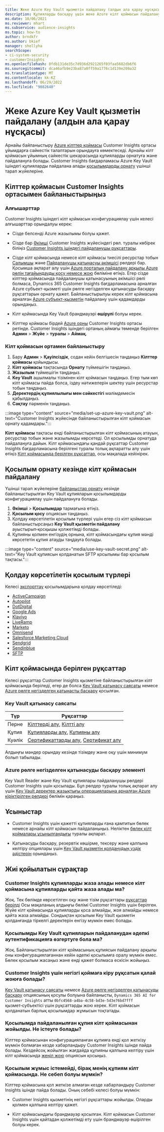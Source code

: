 ```yaml
---
title: Жеке Azure Key Vault қызметін пайдалану (алдын ала қарау нұсқасы)
description: Құпияларды басқару үшін жеке Azure кілт қоймасын пайдалану үшін Customer Insights конфигурациялау жолын үйреніңіз.
ms.date: 10/06/2021
ms.reviewer: mhart
ms.subservice: audience-insights
ms.topic: how-to
author: brndkfr
ms.author: bkief
manager: shellyha
searchScope:
- ci-system-security
- customerInsights
ms.openlocfilehash: 8fdb131de35c7d936d2921265f03faa5682db6f6
ms.sourcegitcommit: dca46afb9e23ba87a0ff59a1776c1d139e209a32
ms.translationtype: MT
ms.contentlocale: kk-KZ
ms.lasthandoff: 06/29/2022
ms.locfileid: "9082640"
---
```

# <a name="bring-your-own-azure-key-vault-preview"></a>Жеке Azure Key Vault қызметін пайдалану (алдын ала қарау нұсқасы)

Арнайы байланыстыру [Azure кілттер қоймасы](/azure/key-vault/general/basic-concepts) Customer Insights ортасы ұйымдарға сәйкестік талаптарын орындауға көмектеседі.
Арнайы кілт қоймасын ұйымның сәйкестік шекарасында құпияларды орнатуға және пайдалануға болады. Customer Insights бағдарламасы Azure Key Vault ішіндегі құпияларды пайдалана алады [қосылымдарды орнату](connections.md) үшінші тарап жүйелеріне.

## <a name="link-the-key-vault-to-the-customer-insights-environment"></a>Кілттер қоймасын Customer Insights ортасымен байланыстырыңыз

### <a name="prerequisites"></a>Алғышарттар

Customer Insights ішіндегі кілт қоймасын конфигурациялау үшін келесі алғышарттар орындалуы керек:

- Сізде белсенді Azure жазылымы болуы қажет.

- Сізде бар [Әкімші](permissions.md#admin) Customer Insights жүйесіндегі рөл. туралы көбірек біліңіз [Customer Insights ішіндегі пайдаланушы рұқсаттары](permissions.md#assign-roles-and-permissions).

- Сізде кілт қоймасында немесе кілт қоймасы тиесілі ресурстар тобын [Салымшы](/azure/role-based-access-control/built-in-roles#contributor) және [Пайдаланушы қатынасуы әкімшісі](/azure/role-based-access-control/built-in-roles#user-access-administrator) рөлдері бар. Қосымша ақпарат алу үшін [Azure порталын пайдалану арқылы Azure рөлін тағайындауды қосу немесе жою](/azure/role-based-access-control/role-assignments-portal) бөліміне өтіңіз. Егер сізде кілттер қоймасында пайдаланушы қатынасуының әкімшісі рөлі болмаса, Dynamics 365 Customer Insights бағдарламасына арналған Azure субъект-қызметі үшін рөлге негізделген қатынасуды басқару рұқсаттарын орнату қажет. Байланыстырылуы керек кілт қоймасына арналған [Azure субъект-қызметін](connect-service-principal.md) пайдалану үшін қадамдарды орындаңыз.

- Кілт қоймасында Key Vault брандмауэрі **өшірулі** болуы керек.

- Кілттер қоймасы бірдей [Azure орны](https://azure.microsoft.com/global-infrastructure/geographies/#overview) Customer Insights ортасы ретінде. Customer Insights ішіндегі ортаның аймағы төменде берілген **Админ** > **Жүйе** > **туралы** > **Аймақ**.

### <a name="link-a-key-vault-to-the-environment"></a>Кілт қоймасын ортамен байланыстыру

1. Бару **Админ** > **Қауіпсіздік**, содан кейін белгішесін таңдаңыз **Кілттер қоймасы** қойындысы.
1. **Кілт қоймасы** тақтасында **Орнату** түймешігін таңдаңыз.
1. **Жазылым** түймешігін таңдаңыз.
1. **Key Vault** ашылмалы тізімінен кілт қоймасын таңдаңыз. Егер тым көп кілт қоймасы пайда болса, іздеу нәтижелерін шектеу үшін ресурстар тобын таңдаңыз.
1. **Деректердің құпиялылығы мен сәйкестігі** мәлімдемесін қабылдаңыз.
1. **Сақтау** пәрменін таңдаңыз.

:::image type="content" source="media/set-up-azure-key-vault.png" alt-text="Customer Insights жүйесінде байланыстырылған кілт қоймасын орнату қадамдары.":::

**Кілт қоймасы** тақтасы енді байланыстырылған кілт қоймасының атауын, ресурстар тобын және жазылымды көрсетеді. Ол қосылымды орнатуда пайдалануға дайын.
Кілт қоймасындағы қандай рұқсаттар Customer Insights бағдарламасына берілгені туралы толық ақпаратты алу үшін өтіңіз [Кілт қоймасында берілген рұқсаттар](#permissions-granted-on-the-key-vault), осы мақалада кейінірек.

## <a name="use-the-key-vault-in-the-connection-setup"></a>Қосылым орнату кезінде кілт қоймасын пайдалану

Үшінші тарап жүйелеріне [байланыстар орнату](connections.md) кезінде байланыстырылған Key Vault құпияларын қосылымдарды конфигурациялау үшін пайдалануға болады.

1. **Әкімші** > **Қосылымдар** тармағына өтіңіз.
1. **Қосылым қосу** опциясын таңдаңыз.
1. Қолдау көрсетілетін қосылым түрлері үшін егер сіз кілт қоймасын байланыстырсаңыз **Key Vault қызметін пайдалану** ауыстырып‑қосқышы қолжетімді болады.
1. Құпияны қолмен енгізудің орнына, кілт қоймасындағы құпия мәнді көрсететін құпия атауды таңдауға болады.

:::image type="content" source="media/use-key-vault-secret.png" alt-text="Key Vault құпиясын қолданатын SFTP қосылымы бар қосылым тақтасы.":::

## <a name="supported-connection-types"></a>Қолдау көрсетілетін қосылым түрлері

Келесі [экспорттау](export-destinations.md) қосылымдарына қолдау көрсетіледі:

* [ActiveCampaign](export-active-campaign.md)
* [Autopilot](export-autopilot.md)
* [DotDigital](export-dotdigital.md)
* [Google Ads](export-google-ads.md)
* [Klaviyo](export-klaviyo.md)
* [LiveRamp](export-liveramp.md)
* [Marketo](export-marketo.md)
* [Omnisend](export-omnisend.md)
* [Salesforce Marketing Cloud](export-salesforce.md)
* [Sendgrid](export-sendgrid.md)
* [Sendinblue](export-sendinblue.md)
* [SFTP](export-sftp.md)

## <a name="permissions-granted-on-the-key-vault"></a>Кілт қоймасында берілген рұқсаттар

Келесі рұқсаттар Customer Insights қызметіне байланыстырылған кілт қоймасында беріледі, егер де болса [Key Vault қатынасу саясаты](/azure/key-vault/general/assign-access-policy?tabs=azure-portal) немесе [Azure рөлге негізделген қатынасты басқару](/azure/key-vault/general/rbac-guide?tabs=azure-cli) қосылған.

### <a name="key-vault-access-policy"></a>Key Vault қатынасу саясаты

| Түр        | Рұқсаттар          |
| ----------- | -------------------- |
| Перне         | [Кілттерді алу](/rest/api/keyvault/keys/get-keys/get-keys), [Кілтті алу](/rest/api/keyvault/keys/get-key/get-key)                                 |
| Құпия      | [Құпияларды алу](/rest/api/keyvault/secrets/get-secrets/get-secrets), [Құпияны алу](/rest/api/keyvault/secrets/get-secret/get-secret)                     |
| Куәлік | [Сертификаттарды алу](/rest/api/keyvault/certificates/get-certificates/get-certificates), [Сертификат алу](/rest/api/keyvault/certificates/get-certificate/get-certificate) |

Алдыңғы мәндер орындау кезінде тізімдеу және оқу үшін минимум болып табылады.

### <a name="azure-role-based-access-control"></a>Azure рөлге негізделген қатынасуды басқару элементі

Key Vault Reader және Key Vault құпиялары пайдаланушы рөлдері Customer Insights үшін қосылады. Бұл рөлдер туралы толық ақпарат алу үшін [Key Vault деректер жазықтығы операцияларына арналған Azure кіріктірілген рөлдері](/azure/key-vault/general/rbac-guide?tabs=azure-cli) бөлімін қараңыз.

## <a name="recommendations"></a>Ұсыныстар

- Customer Insights үшін қажетті құпияларды ғана қамтитын бөлек немесе арнайы кілт қоймасын пайдаланыңыз. Неліктен [бөлек кілт қоймалары ұсынылғандығы](/azure/key-vault/general/best-practices#why-we-recommend-separate-key-vaults) туралы ақпарат.

- Қатынасуды басқару, резервтік көшірме, тексеру және қалпына келтіру опциялары үшін [Key Vault қызметін қолданудың үздік әдістерін](/azure/key-vault/general/best-practices#turn-on-logging) орындаңыз.

## <a name="frequently-asked-questions"></a>Жиі қойылатын сұрақтар

### <a name="can-customer-insights-write-secrets-or-overwrite-secrets-into-the-key-vault"></a>Customer Insights құпияларды жаза алады немесе кілт қоймасына құпияларды қайта жаза алады ма?

Жоқ. Тек бөлімде көрсетілген оқу және тізім рұқсаттары [рұқсаттар берілді](#permissions-granted-on-the-key-vault) Осы мақаланың алдыңғы бөлімі Customer Insights үшін берілген. Жүйе кілт қоймасында құпияларды қоса алмайды, жоя алмайды немесе қайта жаза алмайды. Сондықтан қосылым Key Vault қызметін қолданғанда тіркелгі деректерін енгізу мүмкін емес болады.

### <a name="can-i-change-a-connection-from-using-key-vault-secrets-to-default-authentication"></a>Қосылымды Key Vault құпияларын пайдаланудан әдепкі аутентификацияға өзгертуге бола ма?

Жоқ. Байланыстырылған кілт қоймасының құпиясын пайдалану арқылы оны конфигурациялағаннан кейін әдепкі қосылымға оралу мүмкін емес. Бөлек қосылым жасаңыз және енді қажет болмаса ескісін жойыңыз.

### <a name="how-can-i-revoke-access-to-a-key-vault-for-customer-insights"></a>Customer Insights үшін негізгі қоймаға кіру рұқсатын қалай жоюға болады?

[Key Vault қатынасу саясаты](/azure/key-vault/general/assign-access-policy?tabs=azure-portal) немесе [Azure рөлге негізделген қатынасуды басқару](/azure/key-vault/general/rbac-guide?tabs=azure-cli) опциясының қосулы болуына байланысты, `Dynamics 365 AI for Customer Insights` атты `0bfc4568-a4ba-4c58-bd3e-5d3e76bd7fff` қызмет‑субъектісі үшін рұқсаттарды жою керек. Кілт қоймасын қолданатын барлық қосылымдар жұмысын тоқтатады.

### <a name="a-secret-thats-used-in-a-connection-got-removed-from-the-key-vault-what-can-i-do"></a>Қосылымда пайдаланылған құпия кілт қоймасынан жойылды. Не істеуге болады?

Кілттер қоймасынан конфигурацияланған құпияға енді қол жеткізу мүмкін болмаған кезде хабарландыру Customer Insights ішінде пайда болады. Кездейсоқ жойылған жағдайда құпияны қалпына келтіру үшін кілт қоймасында [жеңіл жою](/azure/key-vault/general/soft-delete-overview) опциясын қосыңыз.

### <a name="a-connection-doesnt-work-but-my-secret-is-in-the-key-vault-what-might-be-the-cause"></a>Қосылым жұмыс істемейді, бірақ менің құпиям кілт қоймасында. Не себеп болуы мүмкін?

Кілттер қоймасына қол жеткізе алмаған кезде хабарландыру Customer Insights ішінде пайда болады. Оның себебі келесі болуы мүмкін:

- Customer Insights қызметінің негізгі рұқсаттары жойылды. Оларды қолмен қалпына келтіру қажет.

- Кілт қоймасындағы брандмауэр қосылған. Кілт қоймасын Customer Insights үшін қайтадан қолжетімді ету үшін брандмауэр өшірілген болуы керек.
